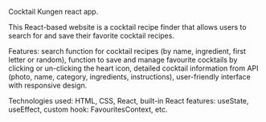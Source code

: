 Cocktail Kungen react app.

This React-based website is a cocktail recipe finder that allows users to search for and save their favorite cocktail recipes.

Features: search function for cocktail recipes (by name, ingredient, first letter or random), function to save and manage favourite cocktails by clicking or un-clicking the heart icon, detailed cocktail information from API (photo, name, category, ingredients, instructions), user-friendly interface with responsive design.

Technologies used: HTML, CSS, React, built-in React features: useState, useEffect, custom hook: FavouritesContext, etc.